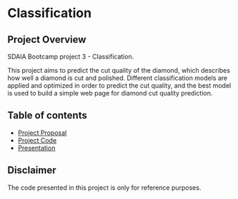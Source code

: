 # Classification
## Project Overview
SDAIA Bootcamp project 3 - Classification. 

This project aims to predict the cut quality of the diamond, which describes how well a diamond is cut and polished. Different classification models are applied and optimized in order to predict the cut quality, and the best model is used to build a simple web page for diamond cut quality prediction.


## Table of contents
* [Project Proposal](https://github.com/ReefSA/Classification/blob/main/Project_Proposal.md)
* [Project Code](https://github.com/ReefSA/Classification/blob/main/Classification_project.ipynb)
* [Presentation](https://github.com/ReefSA/Classification/blob/main/ClassificationPresentation.pdf)

## Disclaimer
The code presented in this project is only for reference purposes.
